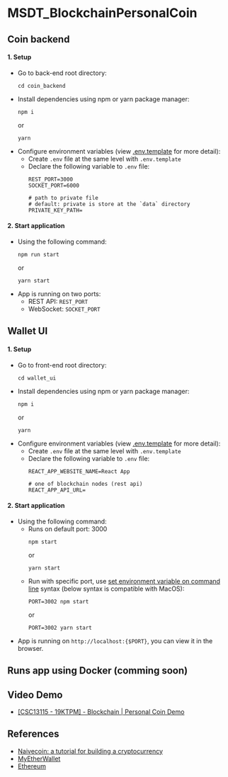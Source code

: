 # MSDT_BlockchainPersonalCoin
## Coin backend
#### 1. Setup
- Go to back-end root directory:
  ```
  cd coin_backend
  ```
- Install dependencies using npm or yarn package manager:
  ```
  npm i
  ```
  or
  ```
  yarn
  ```
- Configure environment variables (view [.env.template](https://github.com/anhle199/MSDT_BlockchainPersonalCoin/blob/master/coin_backend/.env.template) for more detail):
  - Create `.env` file at the same level with `.env.template`
  - Declare the following variable to `.env` file:
    ```
    REST_PORT=3000
    SOCKET_PORT=6000
    
    # path to private file
    # default: private is store at the `data` directory
    PRIVATE_KEY_PATH=
    ```
#### 2. Start application
- Using the following command:
  ```
  npm run start
  ```
  or
  ```
  yarn start
  ```
- App is running on two ports:
  - REST API: `REST_PORT`
  - WebSocket: `SOCKET_PORT`
  

## Wallet UI
#### 1. Setup
- Go to front-end root directory:
  ```
  cd wallet_ui
  ```
- Install dependencies using npm or yarn package manager:
  ```
  npm i
  ```
  or
  ```
  yarn
  ```
- Configure environment variables (view [.env.template](https://github.com/anhle199/MSDT_BlockchainPersonalCoin/blob/master/wallet_ui/.env.template) for more detail):
  - Create `.env` file at the same level with `.env.template`
  - Declare the following variable to `.env` file:
    ```
    REACT_APP_WEBSITE_NAME=React App
  
    # one of blockchain nodes (rest api)
    REACT_APP_API_URL=
    ```
#### 2. Start application
- Using the following command:
  - Runs on default port: 3000
    ```
    npm start
    ```
    or
    ```
    yarn start
    ```
  - Run with specific port, use [set environment variable on command line](https://stackoverflow.com/a/41770848) syntax (below syntax is compatible with MacOS):
    ```
    PORT=3002 npm start
    ```
    or
    ```
    PORT=3002 yarn start
    ```
- App is running on `http://localhost:{$PORT}`, you can view it in the browser.

## Runs app using Docker (comming soon)

## Video Demo
- [[CSC13115 - 19KTPM] - Blockchain | Personal Coin Demo](https://youtu.be/Pu3wGHDC4Dc)

## References
- [Naivecoin: a tutorial for building a cryptocurrency](https://lhartikk.github.io/)
- [MyEtherWallet](https://www.myetherwallet.com/)
- [Ethereum](https://etherscan.io/)
